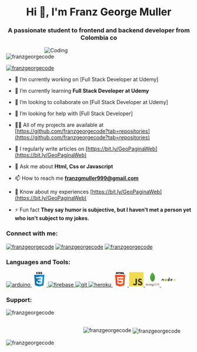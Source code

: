 <h1 align="center">Hi 👋, I'm Franz George Muller</h1>
<h3 align="center">A passionate student to frontend and backend developer from Colombia co</h3>


<img align="right" alt="Coding"  width="400" src="https://cdn.dribbble.com/users/1162077/screenshots/3848914/programmer.gif" />


<p align="left"> <img src="https://komarev.com/ghpvc/?username=franzgeorgecode&label=Profile%20views&color=0e75b6&style=flat" alt="franzgeorgecode" /> </p>

<p align="left"> <a href="https://twitter.com/franzgeorgecode" target="blank"><img src="https://img.shields.io/twitter/follow/franzgeorgecode?logo=twitter&style=for-the-badge" alt="franzgeorgecode" /></a> </p>

- 🔭 I’m currently working on [Full Stack Developer at Udemy]

- 🌱 I’m currently learning **Full Stack Developer at Udemy**

- 👯 I’m looking to collaborate on [Full Stack Developer at Udemy]

- 🤝 I’m looking for help with [Full Stack Developer]

- 👨‍💻 All of my projects are available at [https://github.com/franzgeorgecode?tab=repositories](https://github.com/franzgeorgecode?tab=repositories)

- 📝 I regularly write articles on [https://bit.ly/GeoPaginaWeb](https://bit.ly/GeoPaginaWeb)

- 💬 Ask me about **Html, Css or Javascript**

- 📫 How to reach me **franzgmuller999@gmail.com**

- 📄 Know about my experiences [https://bit.ly/GeoPaginaWeb](https://bit.ly/GeoPaginaWeb)

- ⚡ Fun fact **They say humor is subjective, but I haven't met a person yet who isn't subject to my jokes.**

<h3 align="left">Connect with me:</h3>
<p align="left">
<a href="https://twitter.com/franzgeorgecode" target="blank"><img align="center" src="https://raw.githubusercontent.com/rahuldkjain/github-profile-readme-generator/master/src/images/icons/Social/twitter.svg" alt="franzgeorgecode" height="30" width="40" /></a>
<a href="https://linkedin.com/in/franzgeorgecode" target="blank"><img align="center" src="https://raw.githubusercontent.com/rahuldkjain/github-profile-readme-generator/master/src/images/icons/Social/linked-in-alt.svg" alt="franzgeorgecode" height="30" width="40" /></a>
<a href="https://instagram.com/franzgeorgecode" target="blank"><img align="center" src="https://raw.githubusercontent.com/rahuldkjain/github-profile-readme-generator/master/src/images/icons/Social/instagram.svg" alt="franzgeorgecode" height="30" width="40" /></a>
</p>

<h3 align="left">Languages and Tools:</h3>
<p align="left"> <a href="https://www.arduino.cc/" target="_blank" rel="noreferrer"> <img src="https://cdn.worldvectorlogo.com/logos/arduino-1.svg" alt="arduino" width="40" height="40"/> </a> <a href="https://www.w3schools.com/css/" target="_blank" rel="noreferrer"> <img src="https://raw.githubusercontent.com/devicons/devicon/master/icons/css3/css3-original-wordmark.svg" alt="css3" width="40" height="40"/> </a> <a href="https://firebase.google.com/" target="_blank" rel="noreferrer"> <img src="https://www.vectorlogo.zone/logos/firebase/firebase-icon.svg" alt="firebase" width="40" height="40"/> </a> <a href="https://git-scm.com/" target="_blank" rel="noreferrer"> <img src="https://www.vectorlogo.zone/logos/git-scm/git-scm-icon.svg" alt="git" width="40" height="40"/> </a> <a href="https://heroku.com" target="_blank" rel="noreferrer"> <img src="https://www.vectorlogo.zone/logos/heroku/heroku-icon.svg" alt="heroku" width="40" height="40"/> </a> <a href="https://www.w3.org/html/" target="_blank" rel="noreferrer"> <img src="https://raw.githubusercontent.com/devicons/devicon/master/icons/html5/html5-original-wordmark.svg" alt="html5" width="40" height="40"/> </a> <a href="https://developer.mozilla.org/en-US/docs/Web/JavaScript" target="_blank" rel="noreferrer"> <img src="https://raw.githubusercontent.com/devicons/devicon/master/icons/javascript/javascript-original.svg" alt="javascript" width="40" height="40"/> </a> <a href="https://www.mongodb.com/" target="_blank" rel="noreferrer"> <img src="https://raw.githubusercontent.com/devicons/devicon/master/icons/mongodb/mongodb-original-wordmark.svg" alt="mongodb" width="40" height="40"/> </a> <a href="https://nodejs.org" target="_blank" rel="noreferrer"> <img src="https://raw.githubusercontent.com/devicons/devicon/master/icons/nodejs/nodejs-original-wordmark.svg" alt="nodejs" width="40" height="40"/> </a> </p>

<h3 align="left">Support:</h3>
<p><a href="https://www.buymeacoffee.com/franzgeorgecode"> <img align="left" src="https://cdn.buymeacoffee.com/buttons/v2/default-yellow.png" height="50" width="210" alt="franzgeorgecode" /></a></p><br><br>

<p><img align="left" src="https://github-readme-stats.vercel.app/api/top-langs?username=franzgeorgecode&show_icons=true&locale=en&layout=compact" alt="franzgeorgecode" /></p>

<p>&nbsp;<img align="center" src="https://github-readme-stats.vercel.app/api?username=franzgeorgecode&show_icons=true&locale=en" alt="franzgeorgecode" /></p>

<p><img align="center" src="https://github-readme-streak-stats.herokuapp.com/?user=franzgeorgecode&" alt="franzgeorgecode" /></p>

